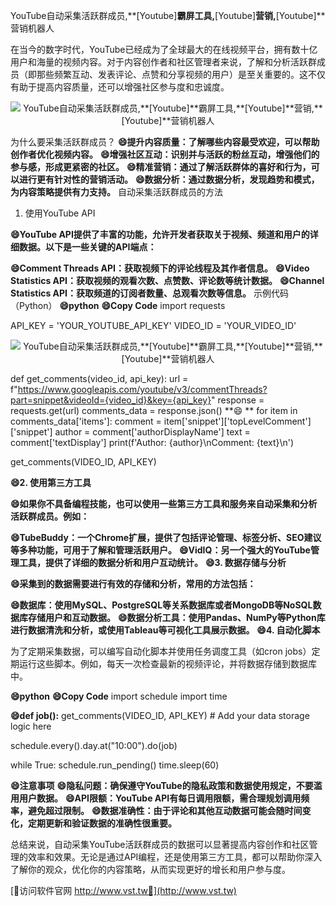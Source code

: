 YouTube自动采集活跃群成员,**[Youtube]**霸屏工具,**[Youtube]**营销,**[Youtube]**营销机器人

在当今的数字时代，YouTube已经成为了全球最大的在线视频平台，拥有数十亿用户和海量的视频内容。对于内容创作者和社区管理者来说，了解和分析活跃群成员（即那些频繁互动、发表评论、点赞和分享视频的用户）是至关重要的。这不仅有助于提高内容质量，还可以增强社区参与度和忠诚度。

 <center><img src="https://vst.tw/MP4/tuiguang/png/4.png" alt="YouTube自动采集活跃群成员,**[Youtube]**霸屏工具,**[Youtube]**营销,**[Youtube]**营销机器人"></center>

为什么要采集活跃群成员？
**😄提升内容质量：了解哪些内容最受欢迎，可以帮助创作者优化视频内容。**
**😄增强社区互动：识别并与活跃的粉丝互动，增强他们的参与感，形成更紧密的社区。**
**😄精准营销：通过了解活跃群体的喜好和行为，可以进行更有针对性的营销活动。**
**😄数据分析：通过数据分析，发现趋势和模式，为内容策略提供有力支持。**
自动采集活跃群成员的方法
1. 使用YouTube API

**😄YouTube API提供了丰富的功能，允许开发者获取关于视频、频道和用户的详细数据。以下是一些关键的API端点：**

**😄Comment Threads API：获取视频下的评论线程及其作者信息。**
**😄Video Statistics API：获取视频的观看次数、点赞数、评论数等统计数据。**
**😄Channel Statistics API：获取频道的订阅者数量、总观看次数等信息。**
示例代码（Python）
**😄python**
**😄Copy Code**
import requests

API_KEY = 'YOUR_YOUTUBE_API_KEY'
VIDEO_ID = 'YOUR_VIDEO_ID'

 <center><img src="https://vst.tw/MP4/tuiguang/png/6.png" alt="YouTube自动采集活跃群成员,**[Youtube]**霸屏工具,**[Youtube]**营销,**[Youtube]**营销机器人"></center>

def get_comments(video_id, api_key):
    url = f"https://www.googleapis.com/youtube/v3/commentThreads?part=snippet&videoId={video_id}&key={api_key}"
    response = requests.get(url)
    comments_data = response.json()
**😄    **
    for item in comments_data['items']:
        comment = item['snippet']['topLevelComment']['snippet']
        author = comment['authorDisplayName']
        text = comment['textDisplay']
        print(f'Author: {author}\nComment: {text}\n')

get_comments(VIDEO_ID, API_KEY)

**😄2. 使用第三方工具**

**😄如果你不具备编程技能，也可以使用一些第三方工具和服务来自动采集和分析活跃群成员。例如：**

**😄TubeBuddy：一个Chrome扩展，提供了包括评论管理、标签分析、SEO建议等多种功能，可用于了解和管理活跃用户。**
**😄VidIQ：另一个强大的YouTube管理工具，提供了详细的数据分析和用户互动统计。**
**😄3. 数据存储与分析**

**😄采集到的数据需要进行有效的存储和分析，常用的方法包括：**

**😄数据库：使用MySQL、PostgreSQL等关系数据库或者MongoDB等NoSQL数据库存储用户和互动数据。**
**😄数据分析工具：使用Pandas、NumPy等Python库进行数据清洗和分析，或使用Tableau等可视化工具展示数据。**
**😄4. 自动化脚本**

为了定期采集数据，可以编写自动化脚本并使用任务调度工具（如cron jobs）定期运行这些脚本。例如，每天一次检查最新的视频评论，并将数据存储到数据库中。

**😄python**
**😄Copy Code**
import schedule
import time

**😄def job():**
    get_comments(VIDEO_ID, API_KEY)
    # Add your data storage logic here

schedule.every().day.at("10:00").do(job)

while True:
    schedule.run_pending()
    time.sleep(60)

**😄注意事项**
**😄隐私问题：确保遵守YouTube的隐私政策和数据使用规定，不要滥用用户数据。**
**😄API限额：YouTube API有每日调用限额，需合理规划调用频率，避免超过限制。**
**😄数据准确性：由于评论和其他互动数据可能会随时间变化，定期更新和验证数据的准确性很重要。**

总结来说，自动采集YouTube活跃群成员的数据可以显著提高内容创作和社区管理的效率和效果。无论是通过API编程，还是使用第三方工具，都可以帮助你深入了解你的观众，优化你的内容策略，从而实现更好的增长和用户参与度。


[👻访问软件官网 http://www.vst.tw👻](http://www.vst.tw)
